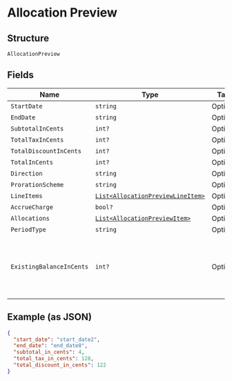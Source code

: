 
# Allocation Preview

## Structure

`AllocationPreview`

## Fields

| Name | Type | Tags | Description |
|  --- | --- | --- | --- |
| `StartDate` | `string` | Optional | - |
| `EndDate` | `string` | Optional | - |
| `SubtotalInCents` | `int?` | Optional | - |
| `TotalTaxInCents` | `int?` | Optional | - |
| `TotalDiscountInCents` | `int?` | Optional | - |
| `TotalInCents` | `int?` | Optional | - |
| `Direction` | `string` | Optional | - |
| `ProrationScheme` | `string` | Optional | - |
| `LineItems` | [`List<AllocationPreviewLineItem>`](../../doc/models/allocation-preview-line-item.md) | Optional | - |
| `AccrueCharge` | `bool?` | Optional | - |
| `Allocations` | [`List<AllocationPreviewItem>`](../../doc/models/allocation-preview-item.md) | Optional | - |
| `PeriodType` | `string` | Optional | - |
| `ExistingBalanceInCents` | `int?` | Optional | An integer representing the amount of the subscription's current balance |

## Example (as JSON)

```json
{
  "start_date": "start_date2",
  "end_date": "end_date8",
  "subtotal_in_cents": 4,
  "total_tax_in_cents": 128,
  "total_discount_in_cents": 122
}
```

